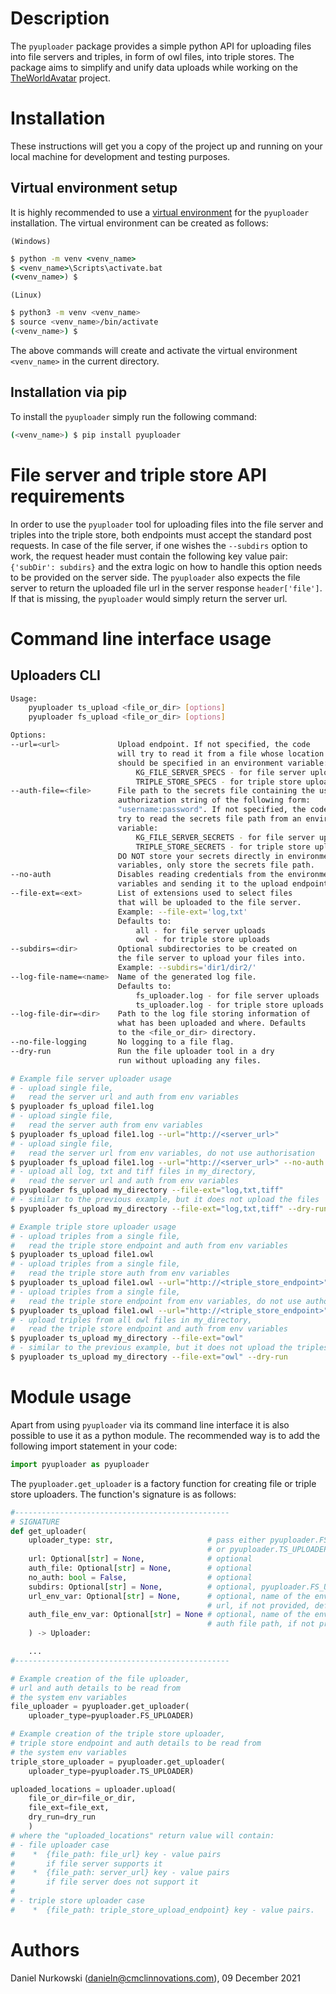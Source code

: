 # Description #

The `pyuploader` package provides a simple python API for uploading files into file servers and triples, in form of owl files, into triple stores. The package aims to simplify and unify data uploads while working on the [TheWorldAvatar](https://github.com/cambridge-cares/TheWorldAvatar) project.

# Installation #
These instructions will get you a copy of the project up and running on your local machine for development and testing purposes.

## Virtual environment setup

It is highly recommended to use a [virtual environment](https://docs.python.org/3/tutorial/venv.html) for the `pyuploader` installation. The virtual environment can be created as follows:

`(Windows)`

```cmd
$ python -m venv <venv_name>
$ <venv_name>\Scripts\activate.bat
(<venv_name>) $
```

`(Linux)`
```sh
$ python3 -m venv <venv_name>
$ source <venv_name>/bin/activate
(<venv_name>) $
```

The above commands will create and activate the virtual environment `<venv_name>` in the current directory.

## Installation via pip

To install the `pyuploader` simply run the following command:

```sh
(<venv_name>) $ pip install pyuploader
```

# File server and triple store API requirements #

In order to use the `pyuploader` tool for uploading files into the file server and triples into the triple store, both endpoints must accept the standard post requests. In case of the file server, if one wishes the `--subdirs` option to work, the request header must contain the following key value pair: `{'subDir': subdirs}` and the extra logic on how to handle this option needs to be provided on the server side. The `pyuploader` also expects the file server to return the uploaded file url in the server response `header['file']`. If that is missing, the `pyuploader` would simply return the server url.

# Command line interface usage #

## Uploaders CLI

```bash
Usage:
    pyuploader ts_upload <file_or_dir> [options]
    pyuploader fs_upload <file_or_dir> [options]

Options:
--url=<url>             Upload endpoint. If not specified, the code
                        will try to read it from a file whose location
                        should be specified in an environment variable:
                            KG_FILE_SERVER_SPECS - for file server uploads
                            TRIPLE_STORE_SPECS - for triple store uploads
--auth-file=<file>      File path to the secrets file containing the user
                        authorization string of the following form:
                        "username:password". If not specified, the code will
                        try to read the secrets file path from an environment
                        variable:
                            KG_FILE_SERVER_SECRETS - for file server uploads
                            TRIPLE_STORE_SECRETS - for triple store uploads
                        DO NOT store your secrets directly in environment
                        variables, only store the secrets file path.
--no-auth               Disables reading credentials from the environment
                        variables and sending it to the upload endpoint.
--file-ext=<ext>        List of extensions used to select files
                        that will be uploaded to the file server.
                        Example: --file-ext='log,txt'
                        Defaults to:
                            all - for file server uploads
                            owl - for triple store uploads
--subdirs=<dir>         Optional subdirectories to be created on
                        the file server to upload your files into.
                        Example: --subdirs='dir1/dir2/'
--log-file-name=<name>  Name of the generated log file.
                        Defaults to:
                            fs_uploader.log - for file server uploads
                            ts_uploader.log - for triple store uploads
--log-file-dir=<dir>    Path to the log file storing information of
                        what has been uploaded and where. Defaults
                        to the <file_or_dir> directory.
--no-file-logging       No logging to a file flag.
--dry-run               Run the file uploader tool in a dry
                        run without uploading any files.
```

```bash
# Example file server uploader usage
# - upload single file,
#   read the server url and auth from env variables
$ pyuploader fs_upload file1.log
# - upload single file,
#   read the server auth from env variables
$ pyuploader fs_upload file1.log --url="http://<server_url>"
# - upload single file,
#   read the server url from env variables, do not use authorisation
$ pyuploader fs_upload file1.log --url="http://<server_url>" --no-auth
# - upload all log, txt and tiff files in my_directory,
#   read the server url and auth from env variables
$ pyuploader fs_upload my_directory --file-ext="log,txt,tiff"
# - similar to the previous example, but it does not upload the files
$ pyuploader fs_upload my_directory --file-ext="log,txt,tiff" --dry-run
```

```bash
# Example triple store uploader usage
# - upload triples from a single file,
#   read the triple store endpoint and auth from env variables
$ pyuploader ts_upload file1.owl
# - upload triples from a single file,
#   read the triple store auth from env variables
$ pyuploader ts_upload file1.owl --url="http://<triple_store_endpoint>"
# - upload triples from a single file,
#   read the triple store endpoint from env variables, do not use authorisation
$ pyuploader ts_upload file1.owl --url="http://<triple_store_endpoint>" --no-auth
# - upload triples from all owl files in my_directory,
#   read the triple store endpoint and auth from env variables
$ pyuploader ts_upload my_directory --file-ext="owl"
# - similar to the previous example, but it does not upload the triples
$ pyuploader ts_upload my_directory --file-ext="owl" --dry-run
```
# Module usage #

Apart from using `pyuploader` via its command line interface it is also possible to use it as a python module. The recommended way is to add the following import statement in your code:

```python
import pyuploader as pyuploader
```

The `pyuploader.get_uploader` is a factory function for creating file or triple store uploaders. The function's signature is as follows:

```python
#------------------------------------------------
# SIGNATURE
def get_uploader(
    uploader_type: str,                     # pass either pyuploader.FS_UPLOADER
                                            # or pyuploader.TS_UPLOADER
    url: Optional[str] = None,              # optional
    auth_file: Optional[str] = None,        # optional
    no_auth: bool = False,                  # optional
    subdirs: Optional[str] = None,          # optional, pyuploader.FS_UPLOADER only
    url_env_var: Optional[str] = None,      # optional, name of the env variable that stores the uploader
                                            # url, if not provided, defaults will be used
    auth_file_env_var: Optional[str] = None # optional, name of the env variable that stores the uploader
                                            # auth file path, if not provided, defaults will be used
    ) -> Uploader:

    ...
#------------------------------------------------

# Example creation of the file uploader,
# url and auth details to be read from
# the system env variables
file_uploader = pyuploader.get_uploader(
    uploader_type=pyuploader.FS_UPLOADER)

# Example creation of the triple store uploader,
# triple store endpoint and auth details to be read from
# the system env variables
triple_store_uploader = pyuploader.get_uploader(
    uploader_type=pyuploader.TS_UPLOADER)

uploaded_locations = uploader.upload(
    file_or_dir=file_or_dir,
    file_ext=file_ext,
    dry_run=dry_run
    )
# where the "uploaded_locations" return value will contain:
# - file uploader case
#    *  {file_path: file_url} key - value pairs
#       if file server supports it
#    *  {file_path: server_url} key - value pairs
#       if file server does not support it
#
# - triple store uploader case
#    *  {file_path: triple_store_upload_endpoint} key - value pairs.
```

# Authors #
Daniel Nurkowski (danieln@cmclinnovations.com), 09 December 2021